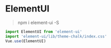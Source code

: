 # ElementUI

> npm i element-ui -S

~~~ js
import ElementUI from 'element-ui'
import 'element-ui/lib/theme-chalk/index.css'
Vue.use(ElementUI)
~~~

